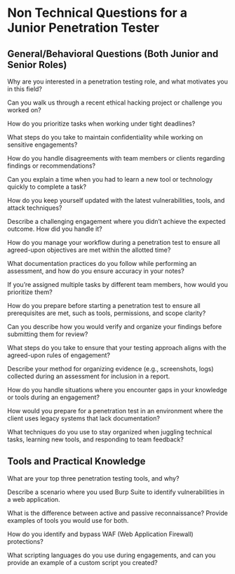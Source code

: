 # Non Technical Questions for a Junior Penetration Tester

## General/Behavioral Questions (Both Junior and Senior Roles)

Why are you interested in a penetration testing role, and what motivates you in this field?

Can you walk us through a recent ethical hacking project or challenge you worked on?

How do you prioritize tasks when working under tight deadlines?

What steps do you take to maintain confidentiality while working on sensitive engagements?

How do you handle disagreements with team members or clients regarding findings or recommendations?

Can you explain a time when you had to learn a new tool or technology quickly to complete a task?

How do you keep yourself updated with the latest vulnerabilities, tools, and attack techniques?

Describe a challenging engagement where you didn’t achieve the expected outcome. How did you handle it?

How do you manage your workflow during a penetration test to ensure all agreed-upon objectives are met within the allotted time?

What documentation practices do you follow while performing an assessment, and how do you ensure accuracy in your notes?

If you’re assigned multiple tasks by different team members, how would you prioritize them?

How do you prepare before starting a penetration test to ensure all prerequisites are met, such as tools, permissions, and scope clarity?

Can you describe how you would verify and organize your findings before submitting them for review?

What steps do you take to ensure that your testing approach aligns with the agreed-upon rules of engagement?

Describe your method for organizing evidence (e.g., screenshots, logs) collected during an assessment for inclusion in a report.

How do you handle situations where you encounter gaps in your knowledge or tools during an engagement?

How would you prepare for a penetration test in an environment where the client uses legacy systems that lack documentation?

What techniques do you use to stay organized when juggling technical tasks, learning new tools, and responding to team feedback?



## Tools and Practical Knowledge

What are your top three penetration testing tools, and why?

Describe a scenario where you used Burp Suite to identify vulnerabilities in a web application.

What is the difference between active and passive reconnaissance? Provide examples of tools you would use for both.

How do you identify and bypass WAF (Web Application Firewall) protections?

What scripting languages do you use during engagements, and can you provide an example of a custom script you created?